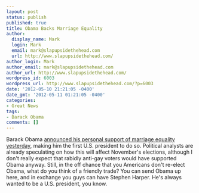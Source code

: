 ```yaml
---
layout: post
status: publish
published: true
title: Obama Backs Marriage Equality
author:
  display_name: Mark
  login: Mark
  email: mark@slapupsidethehead.com
  url: http://www.slapupsidethehead.com/
author_login: Mark
author_email: mark@slapupsidethehead.com
author_url: http://www.slapupsidethehead.com/
wordpress_id: 6003
wordpress_url: http://www.slapupsidethehead.com/?p=6003
date: '2012-05-10 21:21:05 -0400'
date_gmt: '2012-05-11 01:21:05 -0400'
categories:
- Great News
tags:
- Barack Obama
comments: []
---
```

Barack Obama [announced his personal support of marriage equality yesterday](http://www.cbc.ca/news/world/story/2012/05/10/obama-same-sex-thurs.html), making him the first U.S. president to do so. Political analysts are already speculating on how this will affect November's elections, although I don't really expect that rabidly anti-gay voters would have supported Obama anyway. Still, in the off chance that you Americans don't re-elect Obama, what do you think of a friendly trade? You can send Obama up here, and in exchange you guys can have Stephen Harper. He's always wanted to be a U.S. president, you know.

